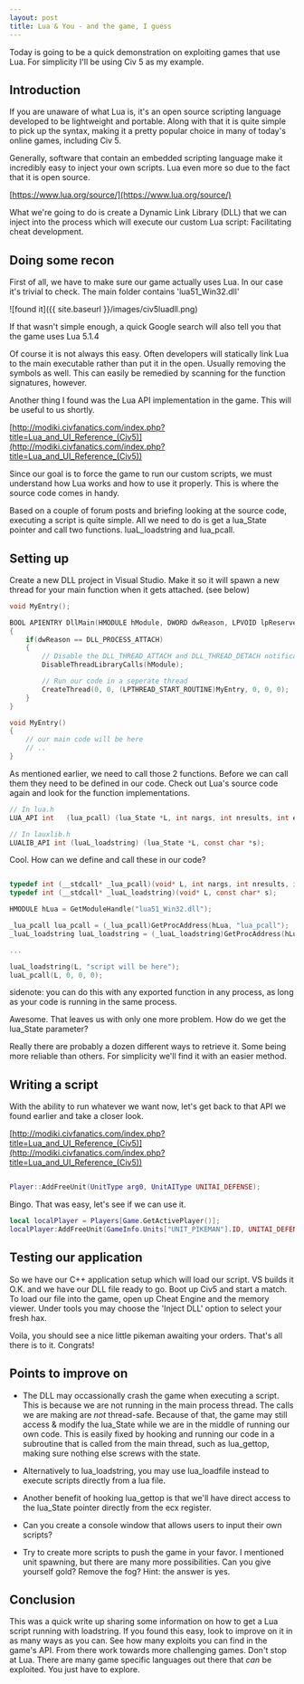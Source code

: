 ```yaml
---
layout: post
title: Lua & You - and the game, I guess
---
```


Today is going to be a quick demonstration on exploiting games that use Lua. For simplicity I'll be using Civ 5 as my example.




## Introduction

If you are unaware of what Lua is, it's an open source scripting language developed to be lightweight and portable. Along with that it is quite simple to pick up the syntax, making it a pretty popular choice in many of today's online games, including Civ 5.

Generally, software that contain an embedded scripting language make it incredibly easy to inject your own scripts. Lua even more so due to the fact that it is open source.

[https://www.lua.org/source/](https://www.lua.org/source/)

What we're going to do is create a Dynamic Link Library (DLL) that we can inject into the process which will execute our custom Lua script: Facilitating cheat development.

## Doing some recon

First of all, we have to make sure our game actually uses Lua. In our case it's trivial to check. The main folder contains 'lua51_Win32.dll'

![found it]({{ site.baseurl }}/images/civ5luadll.png)

If that wasn't simple enough, a quick Google search will also tell you that the game uses Lua 5.1.4

Of course it is not always this easy. Often developers will statically link Lua to the main executable rather than put it in the open. Usually removing the symbols as well. This can easily be remedied by scanning for the function signatures, however.

Another thing I found was the Lua API implementation in the game. This will be useful to us shortly.

[http://modiki.civfanatics.com/index.php?title=Lua_and_UI_Reference_(Civ5)](http://modiki.civfanatics.com/index.php?title=Lua_and_UI_Reference_(Civ5))

Since our goal is to force the game to run our custom scripts, we must understand how Lua works and how to use it properly. This is where the source code comes in handy.

Based on a couple of forum posts and briefing looking at the source code, executing a script is quite simple. All we need to do is get a lua_State pointer and call two functions. luaL\_loadstring and lua\_pcall.

## Setting up

Create a new DLL project in Visual Studio. Make it so it will spawn a new thread for your main function when it gets attached. (see below)

```C
void MyEntry();

BOOL APIENTRY DllMain(HMODULE hModule, DWORD dwReason, LPVOID lpReserved)
{
	if(dwReason == DLL_PROCESS_ATTACH)
	{
		// Disable the DLL_THREAD_ATTACH and DLL_THREAD_DETACH notification calls.
		DisableThreadLibraryCalls(hModule);

		// Run our code in a seperate thread
		CreateThread(0, 0, (LPTHREAD_START_ROUTINE)MyEntry, 0, 0, 0);
	}
}

void MyEntry()
{
	// our main code will be here
	// ..
}

```

As mentioned earlier, we need to call those 2 functions. Before we can call them they need to be defined in our code. Check out Lua's source code again and look for the function implementations.

```C
// In lua.h
LUA_API int   (lua_pcall) (lua_State *L, int nargs, int nresults, int errfunc);

// In lauxlib.h
LUALIB_API int (luaL_loadstring) (lua_State *L, const char *s);

```

Cool. How can we define and call these in our code?

```C

typedef int (__stdcall* _lua_pcall)(void* L, int nargs, int nresults, int errfunc);
typedef int (__stdcall* _luaL_loadstring)(void* L, const char* s);

HMODULE hLua = GetModuleHandle("lua51_Win32.dll");

_lua_pcall lua_pcall = (_lua_pcall)GetProcAddress(hLua, "lua_pcall");
_luaL_loadstring luaL_loadstring = (_luaL_loadstring)GetProcAddress(hLua, "luaL_loadstring");

...

luaL_loadstring(L, "script will be here");
luaL_pcall(L, 0, 0, 0);

```

sidenote: you can do this with any exported function in any process, as long as your code is running in the same process.

Awesome. That leaves us with only one more problem. How do we get the lua_State parameter?

Really there are probably a dozen different ways to retrieve it. Some being more reliable than others. For simplicity we'll find it with an easier method.

## Writing a script

With the ability to run whatever we want now, let's get back to that API we found earlier and take a closer look.

[http://modiki.civfanatics.com/index.php?title=Lua_and_UI_Reference_(Civ5)](http://modiki.civfanatics.com/index.php?title=Lua_and_UI_Reference_(Civ5))

```lua

Player::AddFreeUnit(UnitType arg0, UnitAIType UNITAI_DEFENSE);

```

Bingo. That was easy, let's see if we can use it.

```lua
local localPlayer = Players[Game.GetActivePlayer()];
localPlayer:AddFreeUnit(GameInfo.Units["UNIT_PIKEMAN"].ID, UNITAI_DEFENSE);
```

## Testing our application

So we have our C++ application setup which will load our script. VS builds it O.K. and we have our DLL file ready to go. Boot up Civ5 and start a match. To load our file into the game, open up Cheat Engine and the memory viewer. Under tools you may choose the 'Inject DLL' option to select your fresh hax. 

Voila, you should see a nice little pikeman awaiting your orders. That's all there is to it. Congrats!

## Points to improve on

+ The DLL may occassionally crash the game when executing a script. This is because we are not running in the main process thread. The calls we are making are _not_ thread-safe. Because of that, the game may still access & modify the lua\_State while we are in the middle of running our own code. This is easily fixed by hooking and running our code in a subroutine that is called from the main thread, such as lua\_gettop, making sure nothing else screws with the state.

+ Alternatively to lua\_loadstring, you may use lua\_loadfile instead to execute scripts directly from a lua file.

+ Another benefit of hooking lua\_gettop is that we'll have direct access to the lua\_State pointer directly from the ecx register.

+ Can you create a console window that allows users to input their own scripts?

+ Try to create more scripts to push the game in your favor. I mentioned unit spawning, but there are many more possibilities. Can you give yourself gold? Remove the fog? Hint: the answer is yes.

## Conclusion

This was a quick write up sharing some information on how to get a Lua script running with loadstring. If you found this easy, look to improve on it in as many ways as you can. See how many exploits you can find in the game's API. From there work towards more challenging games. Don't stop at Lua. There are many game specific languages out there that _can_ be exploited. You just have to explore.

